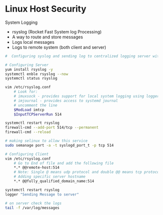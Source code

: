 # Linux Host Security
System Logging

- rsyslog (Rocket Fast System log Processing)
- A way to route and store messages
- Logs local messages
- Logs to remote system (both client and server)

```bash
#  Configuring syslog and sending log to centralized logging server with rsyslog    

# Configuring Server
yum install rsyslog -y
systemctl enble rsyslog --now
systemctl status rsyslog

vim /etc/rsyslog.conf
    # Look for: 
    # imuxsock - provides support for local system logging using logger command
    # imjournal - provides access to systemd journal
    # uncomment the line
    $ModLoad imtcp
    $InputTCPServerRun 514

systemctl restart rsyslog
firewall-cmd --add-port 514/tcp --permanent
firewall-cmd --reload

# making selinux to allow this service
sudo semanage port -a -t syslogd_port_t -p tcp 514

# Configuring Client
vim /etc/rsyslog.conf
    # Go to End of file and add the following file
    *.* @@remote-host:514
    # Note: Single @ means udp protocol and double @@ means tcp protocol
    # Adding specific server hostname
    *.* @@fully_qualified_domain_name:514

systemctl restart rsyslog
logger "Sending Message to server"

# on server check the logs
tail -f /var/log/messages

```
